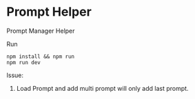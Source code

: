 # Prompt Helper

Prompt Manager Helper

Run
```
npm install && npm run
npm run dev
```

Issue:
1. Load Prompt and add multi prompt will only add last prompt.

